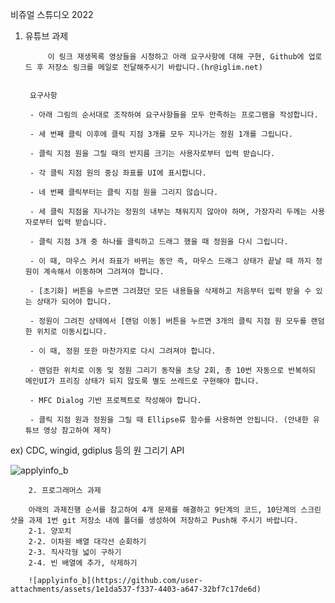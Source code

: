 비쥬얼 스튜디오 2022 
        
1. 유튜브 과제

        

            이 링크 재생목록 영상들을 시청하고 아래 요구사항에 대해 구현, Github에 업로드 후 저장소 링크를 메일로 전달해주시기 바랍니다.(hr@iglim.net)


        요구사항

        - 아래 그림의 순서대로 조작하여 요구사항들을 모두 만족하는 프로그램을 작성합니다.

        - 세 번째 클릭 이후에 클릭 지점 3개를 모두 지나가는 정원 1개를 그립니다.

        - 클릭 지점 원을 그릴 때의 반지름 크기는 사용자로부터 입력 받습니다.

        - 각 클릭 지점 원의 중심 좌표를 UI에 표시합니다.

        - 네 번째 클릭부터는 클릭 지점 원을 그리지 않습니다.

        - 세 클릭 지점을 지나가는 정원의 내부는 채워지지 않아야 하며, 가장자리 두께는 사용자로부터 입력 받습니다.

        - 클릭 지점 3개 중 하나를 클릭하고 드래그 했을 때 정원을 다시 그립니다.

        - 이 때, 마우스 커서 좌표가 바뀌는 동안 즉, 마우스 드래그 상태가 끝날 때 까지 정원이 계속해서 이동하며 그려져야 합니다.

        - [초기화] 버튼을 누르면 그려졌던 모든 내용들을 삭제하고 처음부터 입력 받을 수 있는 상태가 되어야 합니다.

        - 정원이 그려진 상태에서 [랜덤 이동] 버튼을 누르면 3개의 클릭 지점 원 모두를 랜덤한 위치로 이동시킵니다.

        - 이 때, 정원 또한 마찬가지로 다시 그려져야 합니다.

        - 랜덤한 위치로 이동 및 정원 그리기 동작을 초당 2회, 총 10번 자동으로 반복하되 메인UI가 프리징 상태가 되지 않도록 별도 쓰레드로 구현해야 합니다.

        - MFC Dialog 기반 프로젝트로 작성해야 합니다.

        - 클릭 지점 원과 정원을 그릴 때 Ellipse류 함수를 사용하면 안됩니다. (안내한 유튜브 영상 참고하여 제작) 

ex) CDC, wingid, gdiplus 등의 원 그리기 API     

    
![applyinfo_b](https://github.com/user-attachments/assets/d1bb6613-5b3e-47b7-a81b-003d8c45df41)


        2. 프로그래머스 과제

        아래의 과제진행 순서를 참고하여 4개 문제를 해결하고 9단계의 코드, 10단계의 스크린샷을 과제 1번 git 저장소 내에 폴더를 생성하여 저장하고 Push해 주시기 바랍니다.
        2-1. 양꼬치
        2-2. 이차원 배열 대각선 순회하기
        2-3. 직사각형 넓이 구하기
        2-4. 빈 배열에 추가, 삭제하기

        ![applyinfo_b](https://github.com/user-attachments/assets/1e1da537-f337-4403-a647-32bf7c17de6d)

            
            
            
            
            
            
            
            
            
            
        
    

    

